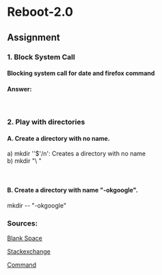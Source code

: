 # Reboot-2.0
<h2>Assignment</h2>
<h3>1. Block System Call </h3>
<h4>Blocking system call for date and firefox command</h4>
<h4>Answer:</h4>
<br>
<h3>2. Play with directories</h3>
<h4>A. Create a directory with no name.</h4>
<p>a) mkdir ''$'/n': Creates a directory with no name 
            <br>b) mkdir "\ "</p>
<br>
<h4>B. Create a directory with name "-okgoogle".</h4>
<p> mkdir -- "-okgoogle"</p>
<h3> Sources:</h3>
<p>
<a href="https://www.linuxquestions.org/questions/red-hat-31/what-is-the-linux-command-line-character-for-a-blank-space-457048/" >Blank Space</a></p>
<p><a href="https://unix.stackexchange.com/questions/241228/creating-directory-with-space-in-name">Stackexchange</a></p>
<p><a href="https://tldp.org/LDP/abs/html/system.html">Command</a></p>
